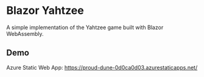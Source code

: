 # Blazor Yahtzee

A simple implementation of the Yahtzee game built with Blazor WebAssembly.

## Demo

Azure Static Web App: https://proud-dune-0d0ca0d03.azurestaticapps.net/
